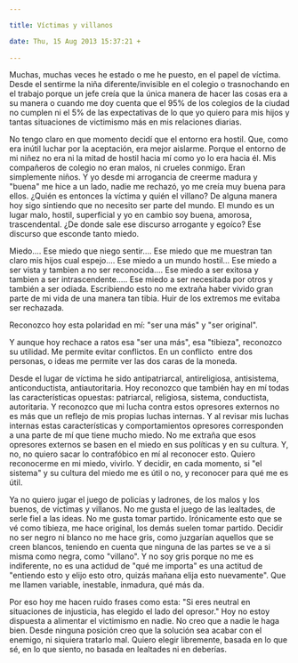 ```yaml
---

title: Víctimas y villanos

date: Thu, 15 Aug 2013 15:37:21 +
 
---
```

Muchas, muchas veces he estado o me he puesto, en el papel de víctima. Desde el sentirme la niña diferente/invisible en el colegio o trasnochando en el trabajo porque un jefe creía que la única manera de hacer las cosas era a su manera o cuando me doy cuenta que el 95% de los colegios de la ciudad no cumplen ni el 5% de las expectativas de lo que yo quiero para mis hijos y tantas situaciones de victimismo más en mis relaciones diarias.

No tengo claro en que momento decidí que el entorno era hostil. Que, como era inútil luchar por la aceptación, era mejor aislarme. Porque el entorno de mi niñez no era ni la mitad de hostil hacia mí como yo lo era hacia él. Mis compañeros de colegio no eran malos, ni crueles conmigo. Eran simplemente niños. Y yo desde mi arrogancia de creerme madura y "buena" me hice a un lado, nadie me rechazó, yo me creía muy buena para ellos. ¿Quién es entonces la víctima y quién el villano? De alguna manera hoy sigo sintiendo que no necesito ser parte del mundo. El mundo es un lugar malo, hostil, superficial y yo en cambio soy buena, amorosa, trascendental. ¿De donde sale ese discurso arrogante y egoíco? Ese discurso que esconde tanto miedo.

Miedo.... Ese miedo que niego sentir.... Ese miedo que me muestran tan claro mis hijos cual espejo.... Ese miedo a un mundo hostil... Ese miedo a ser vista y tambien a no ser reconocida.... Ese miedo a ser exitosa y tambien a ser intrascendente..... Ese miedo a ser necesitada por otros y también a ser odiada. Escribiendo esto no me extraña haber vivido gran parte de mi vida de una manera tan tibia. Huir de los extremos me evitaba ser rechazada.

Reconozco hoy esta polaridad en mí: "ser una más" y "ser original".

Y aunque hoy rechace a ratos esa "ser una más", esa "tibieza", reconozco su utilidad. Me permite evitar conflictos. En un conflicto  entre dos personas, o ideas me permite ver las dos caras de la moneda.

Desde el lugar de víctima he sido antipatriarcal, antireligiosa, antisistema, anticonductista, antiautoritaria. Hoy reconozco que también hay en mí todas las características opuestas: patriarcal, religiosa, sistema, conductista, autoritaria. Y reconozco que mi lucha contra estos opresores externos no es más que un reflejo de mis propias luchas internas. Y al revisar mis luchas internas estas características y comportamientos opresores corresponden a una parte de mí que tiene mucho miedo. No me extraña que esos opresores externos se basen en el miedo en sus políticas y en su cultura. Y, no, no quiero sacar lo contrafóbico en mí al reconocer esto. Quiero reconocerme en mi miedo, vivirlo. Y decidir, en cada momento, si "el sistema" y su cultura del miedo me es útil o no, y reconocer para qué me es útil.

Ya no quiero jugar el juego de policías y ladrones, de los malos y los buenos, de víctimas y villanos. No me gusta el juego de las lealtades, de serle fiel a las ideas. No me gusta tomar partido. Irónicamente esto que se vé como tibieza, me hace original, los demás suelen tomar partido. Decidir no ser negro ni blanco no me hace gris, como juzgarían aquellos que se creen blancos, teniendo en cuenta que ninguna de las partes se ve a si misma como negra, como "villano". Y no soy gris porque no me es indiferente, no es una actidud de "qué me importa" es una actitud de "entiendo esto y elijo esto otro, quizás mañana elija esto nuevamente". Que me llamen variable, inestable, inmadura, qué más da.

Por eso hoy me hacen ruido frases como esta: "Si eres neutral en situaciones de injusticia, has elegido el lado del opresor." Hoy no estoy dispuesta a alimentar el victimismo en nadie. No creo que a nadie le haga bien. Desde ninguna posición creo que la solución sea acabar con el enemigo, ni siquiera tratarlo mal. Quiero elegir libremente, basada en lo que sé, en lo que siento, no basada en lealtades ni en deberías.


